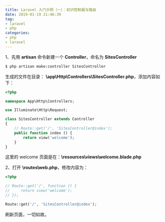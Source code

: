 ```yaml
---
title: Laravel 入门示例（一）：初识控制器与路由
date: 2019-01-19 21:46:39
tag:
- laravel
- php
categories:
- php
- laravel
---
```


1、先用 **artisan** 命令新建一个 **Controller**，命名为 **SitesController**

```bash
$ php artisan make:controller SitesController
```

生成的文件在目录： **\app\Http\Controllers\SitesController.php**，添加内容如下：

```php
<?php

namespace App\Http\Controllers;

use Illuminate\Http\Request;

class SitesController extends Controller
{
    // Route::get('/', 'SitesController@index');
    public function index () {
    	return view('welcome');
    }
}


```

这里的 welcome 页面是在：**\resources\views\welcome.blade.php**

<!--more--> 

2、打开 **\routes\web.php**，修改内容为：

```php
<?php

// Route::get('/', function () {
//     return view('welcome');
// });

Route::get('/', 'SitesController@index');
```

刷新页面，一切如故。 